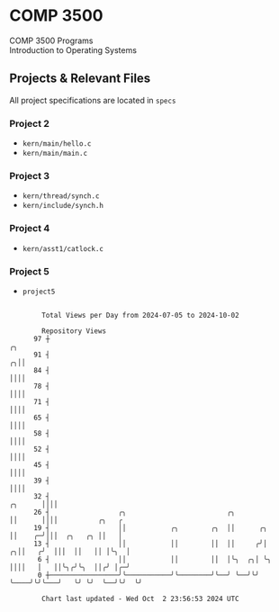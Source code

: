 # COMP 3500
COMP 3500 Programs  
Introduction to Operating Systems  
## Projects & Relevant Files
All project specifications are located in `specs`
### Project 2
- `kern/main/hello.c`
- `kern/main/main.c`
### Project 3
- `kern/thread/synch.c`
- `kern/include/synch.h`
### Project 4
- `kern/asst1/catlock.c`
### Project 5
- `project5`

```

        Total Views per Day from 2024-07-05 to 2024-10-02

        Repository Views
      97 ┼                                                                       ╭╮
      91 ┤                                                                     ╭╮││
      84 ┤                                                                     ││││
      78 ┤                                                                     ││││
      71 ┤                                                                     ││││
      65 ┤                                                                     ││││
      58 ┤                                                                     ││││
      52 ┤                                                                     ││││
      45 ┤                                                                     ││││
      39 ┤                                                                     ││││
      32 ┤                                                             ╭╮      ││││
      26 ┤                 ╭╮                         ╭╮               ││      ││││          ╭╮   ╭
      19 ┤                 ││           ╭╮        ╭╮  ││      ╭╮       ││    ╭─╯│││  ╭╮   ╭╮ ││   │
      13 ┤                 ││           ││        ││  ││     ╭╯│     ╭╮││   ╭╯  │││  ││   ││ │╰╮  │
       6 ┤                 ││           ││        ││  │╰╮  ╭╮│ ╰╮    ││││   │   ││╰╮╭╯╰╮  ││╭╯ │╭─╯
       0 ┼─────────────────╯╰───────────╯╰────────╯╰──╯ ╰──╯╰╯  ╰────╯╰╯╰───╯   ╰╯ ╰╯  ╰──╯╰╯  ╰╯

        Chart last updated - Wed Oct  2 23:56:53 2024 UTC
        
```
